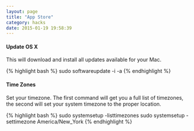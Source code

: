 ```yaml
---
layout: page
title: "App Store"
category: hacks
date: 2015-01-19 19:58:39
---
```


#### Update OS X

This will download and install all updates available for your Mac.

{% highlight bash %}
sudo softwareupdate -i -a
{% endhighlight %}

#### Time Zones

Set your timezone. The first command will get you a full list of timezones, the second will set your system timezone to the proper location.

{% highlight bash %}
sudo systemsetup -listtimezones
sudo systemsetup -settimezone America/New_York
{% endhighlight %}
